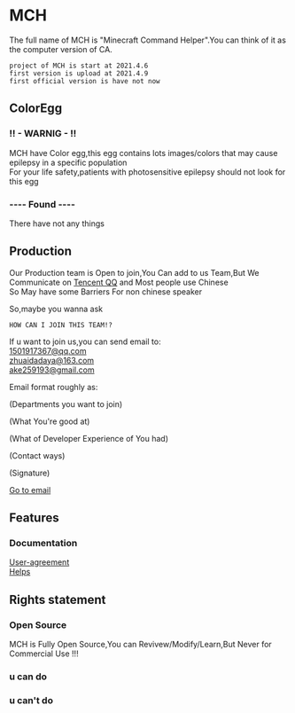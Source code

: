 # MCH
The full name of MCH is "Minecraft Command Helper".You can think of it as the computer version of CA.    
```
project of MCH is start at 2021.4.6
first version is upload at 2021.4.9
first official version is have not now
```
## ColorEgg

### !! - WARNIG - !!<br>
MCH have Color egg,this egg contains lots images/colors that may cause epilepsy in a specific population<br>
For your life safety,patients with photosensitive epilepsy should not look for this egg<br>

### ---- Found ----<br>
There have not any things<br>

## Production
Our Production team is Open to join,You Can add to us Team,But We Communicate on [Tencent QQ](https://play.google.com/store/apps/details?id=com.tencent.mobileqq&hl=zh&gl=US&referrer=utm_source%3Dgoogle%26utm_medium%3Dorganic%26utm_term%3D%E4%B8%8B%E8%BD%BDqq&pcampaignid=APPU_1_J92HYPrwHu3EmAXinaOYBA) and Most people use Chinese <br>
So May have some Barriers For non chinese speaker

So,maybe you wanna ask
```
HOW CAN I JOIN THIS TEAM!?
```

If u want to join us,you can send email to:<br>
1501917367@qq.com<br>
zhuaidadaya@163.com<br>
ake259193@gmail.com

Email format roughly as:

(Departments you want to join)

(What You're good at)

(What of Developer Experience of You had)

(Contact ways)

(Signature)

<a href="mailto:1501917367@qq.com;zhuaidadaya@163.com;3477124880@qq.com;ake259193@gmail.com">Go to email</a>

## Features
### Documentation
[User-agreement](https://github.com/andogy/MCH/tree/main/English/Helps/agreement)<br>
[Helps](https://github.com/andogy/MCH/tree/main/English/Helps/Help)<br>
## Rights statement
### Open Source
MCH is Fully Open Source,You can Revivew/Modify/Learn,But Never for Commercial Use !!!

### u can do
### u can't do
